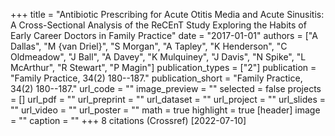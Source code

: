 +++
title = "Antibiotic Prescribing for Acute Otitis Media and Acute Sinusitis: A Cross-Sectional Analysis of the ReCEnT Study Exploring the Habits of Early Career Doctors in Family Practice"
date = "2017-01-01"
authors = ["A Dallas", "M {van Driel}", "S Morgan", "A Tapley", "K Henderson", "C Oldmeadow", "J Ball", "A Davey", "K Mulquiney", "J Davis", "N Spike", "L McArthur", "R Stewart", "P Magin"]
publication_types = ["2"]
publication = "Family Practice, 34(2) 180--187."
publication_short = "Family Practice, 34(2) 180--187."
url_code = ""
image_preview = ""
selected = false
projects = []
url_pdf = ""
url_preprint = ""
url_dataset = ""
url_project = ""
url_slides = ""
url_video = ""
url_poster = ""
math = true
highlight = true
[header]
image = ""
caption = ""
+++
8 citations (Crossref) [2022-07-10]
